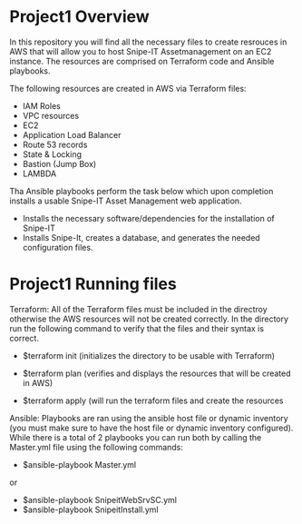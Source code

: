 # Project1 Overview

In this repository you will find all the necessary files to create resrouces in AWS that will allow you to host Snipe-IT Assetmanagement on an EC2 instance. The resources are comprised on Terraform code and Ansible playbooks. 

The following resources are created in AWS via Terraform files:

 - IAM Roles
 - VPC resources
 - EC2
 - Application Load Balancer
 - Route 53 records
 - State & Locking
 - Bastion (Jump Box)
 - LAMBDA
 
 Tha Ansible playbooks perform the task below which upon completion installs a usable Snipe-IT Asset Management web application.
 
  - Installs the necessary software/dependencies for the installation of Snipe-IT
  - Installs Snipe-It, creates a database, and generates the needed configuration files.
  
  
 # Project1 Running files
 
 Terraform:
      All of the Terraform files must be included in the directroy otherwise the AWS resources will not be created correctly. In the directory run the following command to verify that the files and their syntax is correct.
 
  - $terraform init       (initializes the directory to be usable with Terraform)
  - $terraform plan       (verifies and displays the resources that will be created in AWS)
  
  - $terraform apply      (will run the terraform files and create the resources
  
  Ansible:
        Playbooks are ran using the ansible host file or dynamic inventory (you must make sure to have the host file or dynamic inventory configured). While there is a total of 2 playbooks you can run both by calling the Master.yml file using the following commands:
        
  - $ansible-playbook Master.yml
  
or

  - $ansible-playbook SnipeitWebSrvSC.yml
  - $ansible-playbook SnipeitInstall.yml
  
  
  
  
